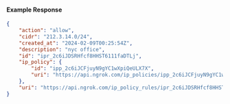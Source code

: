 <!-- Code generated for API Clients. DO NOT EDIT. -->

#### Example Response

```json
{
	"action": "allow",
	"cidr": "212.3.14.0/24",
	"created_at": "2024-02-09T00:25:54Z",
	"description": "nyc office",
	"id": "ipr_2c6iJDSRHfcf8HHST6111faDTLj",
	"ip_policy": {
		"id": "ipp_2c6iJCFjuyN9gYC1wXpiQeULX7X",
		"uri": "https://api.ngrok.com/ip_policies/ipp_2c6iJCFjuyN9gYC1wXpiQeULX7X"
	},
	"uri": "https://api.ngrok.com/ip_policy_rules/ipr_2c6iJDSRHfcf8HHST6111faDTLj"
}
```
